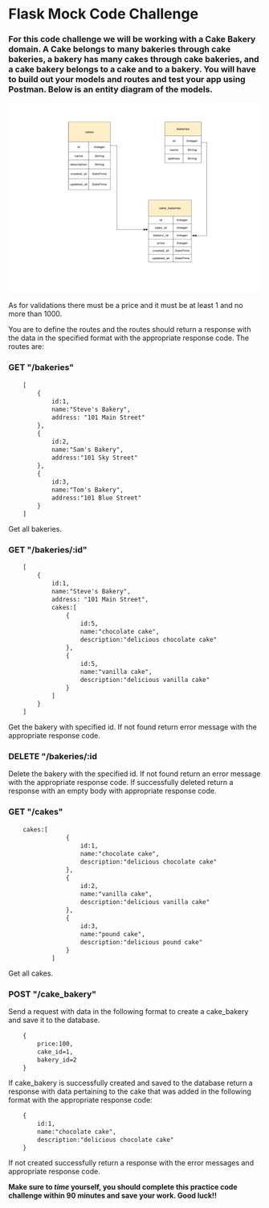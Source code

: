 # Flask Mock Code Challenge

### For this code challenge we will be working with a Cake Bakery domain.  A Cake belongs to many bakeries through cake bakeries, a bakery has many cakes through cake bakeries, and a cake bakery belongs to a cake and to a bakery.  You will have to build out your models and routes and test your app using Postman.  Below is an entity diagram of the models.  
  

!["entity diagram"](./images/Cake-Bakery-Entity-Diagram.svg "Entity Diagram")


As for validations there must be a price and it must be at least 1 and no more than 1000.

You are to define the routes and the routes should return a response with the data in the specified format with the appropriate response code.  The routes are:

### GET "/bakeries"

```
    [
        {
            id:1,
            name:"Steve's Bakery",
            address: "101 Main Street"
        },
        {
            id:2,
            name:"Sam's Bakery",
            address:"101 Sky Street"
        },
        {
            id:3,
            name:"Tom's Bakery",
            address:"101 Blue Street"
        }
    ]

```

Get all bakeries.

### GET "/bakeries/:id"

```
    [
        {
            id:1,
            name:"Steve's Bakery",
            address: "101 Main Street",
            cakes:[
                {
                    id:5,
                    name:"chocolate cake",
                    description:"delicious chocolate cake"
                },
                {
                    id:5,
                    name:"vanilla cake",
                    description:"delicious vanilla cake"
                }
            ]
        }
    ]

```

Get the bakery with specified id.  If not found return error message with the appropriate response code.

### DELETE "/bakeries/:id

Delete the bakery with the specified id. If not found return an error message with the appropriate response code.  If successfully deleted return a response with an empty body with appropriate response code.

### GET "/cakes"

```
    cakes:[
                {
                    id:1,
                    name:"chocolate cake",
                    description:"delicious chocolate cake"
                },
                {
                    id:2,
                    name:"vanilla cake",
                    description:"delicious vanilla cake"
                },
                {
                    id:3,
                    name:"pound cake",
                    description:"delicious pound cake"
                }
            ]
```

Get all cakes.

### POST "/cake_bakery"

Send a request with data in the following format to create a cake_bakery and save it to the database.

```
    {
        price:100,
        cake_id=1,
        bakery_id=2
    }
```

If cake_bakery is successfully created and saved to the database return a response with data pertaining to the cake that was added in the following format with the appropriate response code:

```
    {
        id:1,
        name:"chocolate cake",
        description:"delicious chocolate cake"
    }
```

If not created successfully return a response with the error messages and appropriate response code.

**Make sure to *time* yourself, you should complete this practice code challenge within 90 minutes and save your work.  Good luck!!**
